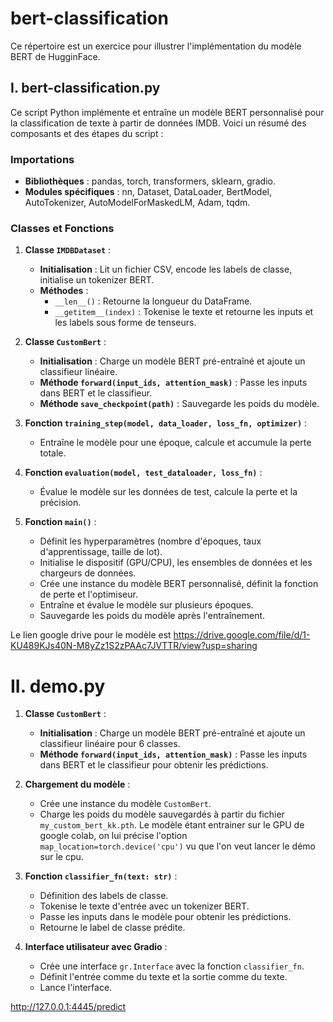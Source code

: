 # bert-classification
Ce répertoire est un exercice  pour illustrer l'implémentation du modèle BERT de HugginFace.  


## I. bert-classification.py
Ce script Python implémente et entraîne un modèle BERT personnalisé pour la classification de texte à partir de données IMDB. Voici un résumé des composants et des étapes du script :

### Importations
- **Bibliothèques** : pandas, torch, transformers, sklearn, gradio.
- **Modules spécifiques** : nn, Dataset, DataLoader, BertModel, AutoTokenizer, AutoModelForMaskedLM, Adam, tqdm.

### Classes et Fonctions

1. **Classe `IMDBDataset`** :
   - **Initialisation** : Lit un fichier CSV, encode les labels de classe, initialise un tokenizer BERT.
   - **Méthodes** :
     - `__len__()` : Retourne la longueur du DataFrame.
     - `__getitem__(index)` : Tokenise le texte et retourne les inputs et les labels sous forme de tenseurs.

2. **Classe `CustomBert`** :
   - **Initialisation** : Charge un modèle BERT pré-entraîné et ajoute un classifieur linéaire.
   - **Méthode `forward(input_ids, attention_mask)`** : Passe les inputs dans BERT et le classifieur.
   - **Méthode `save_checkpoint(path)`** : Sauvegarde les poids du modèle.

3. **Fonction `training_step(model, data_loader, loss_fn, optimizer)`** :
   - Entraîne le modèle pour une époque, calcule et accumule la perte totale.

4. **Fonction `evaluation(model, test_dataloader, loss_fn)`** :
   - Évalue le modèle sur les données de test, calcule la perte et la précision.

5. **Fonction `main()`** :
   - Définit les hyperparamètres (nombre d'époques, taux d'apprentissage, taille de lot).
   - Initialise le dispositif (GPU/CPU), les ensembles de données et les chargeurs de données.
   - Crée une instance du modèle BERT personnalisé, définit la fonction de perte et l'optimiseur.
   - Entraîne et évalue le modèle sur plusieurs époques.
   - Sauvegarde les poids du modèle après l'entraînement.
  
Le lien google drive pour le modèle est https://drive.google.com/file/d/1-KU489KJs40N-M8yZz1S2zPAAc7JVTTR/view?usp=sharing

# II. demo.py  

1. **Classe `CustomBert`** :
   - **Initialisation** : Charge un modèle BERT pré-entraîné et ajoute un classifieur linéaire pour 6 classes.
   - **Méthode `forward(input_ids, attention_mask)`** : Passe les inputs dans BERT et le classifieur pour obtenir les prédictions.

2. **Chargement du modèle** :
   - Crée une instance du modèle `CustomBert`.
   - Charge les poids du modèle sauvegardés à partir du fichier `my_custom_bert_kk.pth`. Le modèle étant entrainer sur le GPU de google colab, on lui précise l'option `map_location=torch.device('cpu')` vu que l'on veut lancer le démo sur le cpu.

3. **Fonction `classifier_fn(text: str)`** :
   - Définition des labels de classe.
   - Tokenise le texte d'entrée avec un tokenizer BERT.
   - Passe les inputs dans le modèle pour obtenir les prédictions.
   - Retourne le label de classe prédite.

4. **Interface utilisateur avec Gradio** :
   - Crée une interface `gr.Interface` avec la fonction `classifier_fn`.
   - Définit l'entrée comme du texte et la sortie comme du texte.
   - Lance l'interface.




http://127.0.0.1:4445/predict
